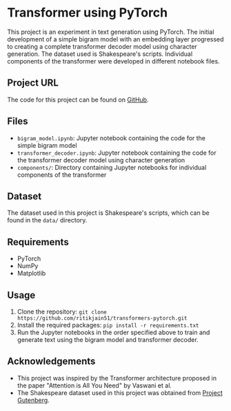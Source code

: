 # Transformer using PyTorch

This project is an experiment in text generation using PyTorch. The initial development of a simple bigram model with an embedding layer progressed to creating a complete transformer decoder model using character generation. The dataset used is Shakespeare's scripts. Individual components of the transformer were developed in different notebook files. 

## Project URL
The code for this project can be found on [GitHub](https://github.com/ritikjain51/transformers-pytorch).

## Files
- `bigram_model.ipynb`: Jupyter notebook containing the code for the simple bigram model
- `transformer_decoder.ipynb`: Jupyter notebook containing the code for the transformer decoder model using character generation
- `components/`: Directory containing Jupyter notebooks for individual components of the transformer

## Dataset
The dataset used in this project is Shakespeare's scripts, which can be found in the `data/` directory.

## Requirements
- PyTorch
- NumPy
- Matplotlib

## Usage
1. Clone the repository: `git clone https://github.com/ritikjain51/transformers-pytorch.git`
2. Install the required packages: `pip install -r requirements.txt`
3. Run the Jupyter notebooks in the order specified above to train and generate text using the bigram model and transformer decoder.

## Acknowledgements
- This project was inspired by the Transformer architecture proposed in the paper "Attention is All You Need" by Vaswani et al.
- The Shakespeare dataset used in this project was obtained from [Project Gutenberg](https://www.gutenberg.org/).
